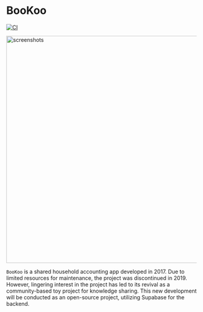 # BooKoo

[![CI](https://github.com/hyochan/BooKoo/actions/workflows/ci.yml/badge.svg)](https://github.com/hyochan/BooKoo/actions/workflows/ci.yml)

<img width="600" alt="screenshots" src="https://github.com/hyochan/BooKoo/assets/27461460/563863ae-a49f-4395-ad80-190614d57327">

`BooKoo` is a shared household accounting app developed in 2017. Due to limited resources for maintenance, the project was discontinued in 2019. However, lingering interest in the project has led to its revival as a community-based toy project for knowledge sharing. This new development will be conducted as an open-source project, utilizing Supabase for the backend.
